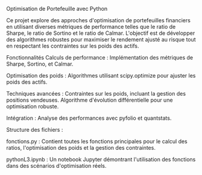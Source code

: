 Optimisation de Portefeuille avec Python

Ce projet explore des approches d'optimisation de portefeuilles financiers en utilisant diverses métriques de performance telles que le ratio de Sharpe, le ratio de Sortino et le ratio de Calmar. L'objectif est de développer des algorithmes robustes pour maximiser le rendement ajusté au risque tout en respectant les contraintes sur les poids des actifs.

Fonctionnalités
Calculs de performance : Implémentation des métriques de Sharpe, Sortino, et Calmar.

Optimisation des poids : Algorithmes utilisant scipy.optimize pour ajuster les poids des actifs.

Techniques avancées : Contraintes sur les poids, incluant la gestion des positions vendeuses. Algorithme d'évolution différentielle pour une optimisation robuste.

Intégration : Analyse des performances avec pyfolio et quantstats.

Structure des fichiers :

fonctions.py : Contient toutes les fonctions principales pour le calcul des ratios, l'optimisation des poids et la gestion des contraintes.

pythonL3.ipynb : Un notebook Jupyter démontrant l'utilisation des fonctions dans des scénarios d'optimisation réels.
